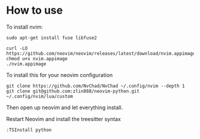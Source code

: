 # How to use

To install nvim:
```
sudo apt-get install fuse libfuse2

curl -LO https://github.com/neovim/neovim/releases/latest/download/nvim.appimage
chmod u+x nvim.appimage
./nvim.appimage
```

To install this for your neovim configuration

```
git clone https://github.com/NvChad/NvChad ~/.config/nvim --depth 1
git clone git@github.com:zlin888/neovim-python.git ~/.config/nvim/lua/custom
```

Then open up neovim and let everything install.

Restart Neovim and install the treesitter syntax

```
:TSInstall python
```
